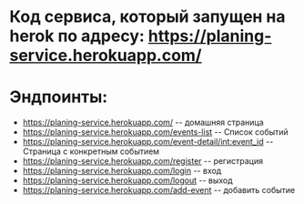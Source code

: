# Код сервиса, который запущен на herok по адресу: https://planing-service.herokuapp.com/

# Эндпоинты:
  * https://planing-service.herokuapp.com/ -- домашняя страница
  * https://planing-service.herokuapp.com/events-list -- Список событий
  * https://planing-service.herokuapp.com/event-detail/<int:event_id> -- Страница с конкретным событием
  * https://planing-service.herokuapp.com/register -- регистрация
  * https://planing-service.herokuapp.com/login -- вход
  * https://planing-service.herokuapp.com/logout -- выход
  * https://planing-service.herokuapp.com/add-event -- добавить событие
